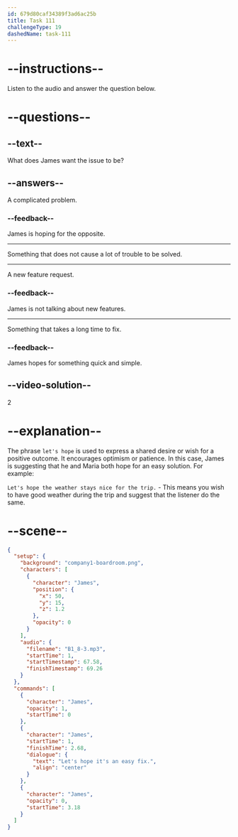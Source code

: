 ```yaml
---
id: 679d80caf34389f3ad6ac25b
title: Task 111
challengeType: 19
dashedName: task-111
---
```


<!-- (Audio) James: Let's hope it's an easy fix. -->

# --instructions--

Listen to the audio and answer the question below.

# --questions--

## --text--

What does James want the issue to be?

## --answers--

A complicated problem.

### --feedback--

James is hoping for the opposite.

---

Something that does not cause a lot of trouble to be solved.

---

A new feature request.

### --feedback--

James is not talking about new features.

---

Something that takes a long time to fix.

### --feedback--

James hopes for something quick and simple.

## --video-solution--

2

# --explanation--

The phrase `let's hope` is used to express a shared desire or wish for a positive outcome. It encourages optimism or patience. In this case, James is suggesting that he and Maria both hope for an easy solution. For example:

`Let's hope the weather stays nice for the trip.` - This means you wish to have good weather during the trip and suggest that the listener do the same.

# --scene--

```json
{
  "setup": {
    "background": "company1-boardroom.png",
    "characters": [
      {
        "character": "James",
        "position": {
          "x": 50,
          "y": 15,
          "z": 1.2
        },
        "opacity": 0
      }
    ],
    "audio": {
      "filename": "B1_8-3.mp3",
      "startTime": 1,
      "startTimestamp": 67.58,
      "finishTimestamp": 69.26
    }
  },
  "commands": [
    {
      "character": "James",
      "opacity": 1,
      "startTime": 0
    },
    {
      "character": "James",
      "startTime": 1,
      "finishTime": 2.68,
      "dialogue": {
        "text": "Let's hope it's an easy fix.",
        "align": "center"
      }
    },
    {
      "character": "James",
      "opacity": 0,
      "startTime": 3.18
    }
  ]
}
```
